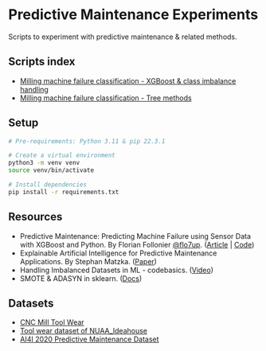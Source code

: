 # Predictive Maintenance Experiments

Scripts to experiment with predictive maintenance & related methods.

## Scripts index

- [Milling machine failure classification - XGBoost & class imbalance handling](./experiments/failure_classification/milling_machines_class_balancing.py)
- [Milling machine failure classification - Tree methods](./experiments/failure_classification/milling_machines_classifier_comparison.py)

## Setup

```bash
# Pre-requirements: Python 3.11 & pip 22.3.1

# Create a virtual environment
python3 -m venv venv
source venv/bin/activate

# Install dependencies
pip install -r requirements.txt
```

## Resources

- Predictive Maintenance: Predicting Machine Failure using Sensor Data with XGBoost and
  Python. By Florian
  Follonier [@flo7up](https://github.com/flo7up). ([Article](https://www.relataly.com/predictive-maintenance-predicting-machine-failure-with-python/10618/) | [Code](https://github.com/flo7up/relataly-public-python-tutorials/blob/master/02%20Classification/022%20Predicting%20Machine%20Malfunction%20of%20Milling%20Machines%20in%20Python.ipynb))
- Explainable Artificial Intelligence for Predictive Maintenance Applications. By Stephan
  Matzka. ([Paper](https://github.com/linomp/pdm-experiments/files/12337616/matzka2020.pdf))
- Handling Imbalanced Datasets in ML - codebasics. ([Video](https://www.youtube.com/watch?v=JnlM4yLFNuo))
- SMOTE & ADASYN in
  sklearn. ([Docs](https://imbalanced-learn.org/stable/over_sampling.html#from-random-over-sampling-to-smote-and-adasyn))

## Datasets

- [CNC Mill Tool Wear](https://www.kaggle.com/datasets/shasun/tool-wear-detection-in-cnc-mill)
- [Tool wear dataset of NUAA_Ideahouse](https://ieee-dataport.org/open-access/tool-wear-dataset-nuaaideahouse)
- [AI4I 2020 Predictive Maintenance Dataset](https://archive.ics.uci.edu/dataset/601/ai4i+2020+predictive+maintenance+dataset)
